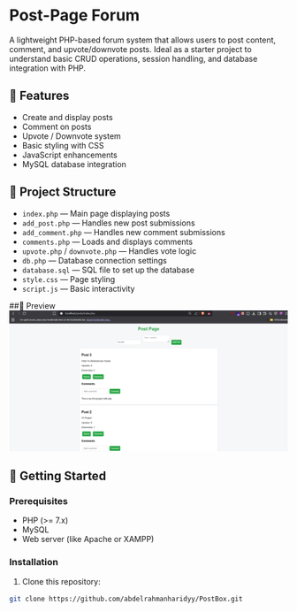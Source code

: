# Post-Page Forum

A lightweight PHP-based forum system that allows users to post content, comment, and upvote/downvote posts. Ideal as a starter project to understand basic CRUD operations, session handling, and database integration with PHP.

## 🌟 Features

- Create and display posts
- Comment on posts
- Upvote / Downvote system
- Basic styling with CSS
- JavaScript enhancements
- MySQL database integration

## 📁 Project Structure

- `index.php` — Main page displaying posts
- `add_post.php` — Handles new post submissions
- `add_comment.php` — Handles new comment submissions
- `comments.php` — Loads and displays comments
- `upvote.php` / `downvote.php` — Handles vote logic
- `db.php` — Database connection settings
- `database.sql` — SQL file to set up the database
- `style.css` — Page styling
- `script.js` — Basic interactivity

##📸 Preview
![screenshot](Preview.png)


## 🚀 Getting Started

### Prerequisites

- PHP (>= 7.x)
- MySQL
- Web server (like Apache or XAMPP)

### Installation

1. Clone this repository:

```bash
git clone https://github.com/abdelrahmanharidyy/PostBox.git

